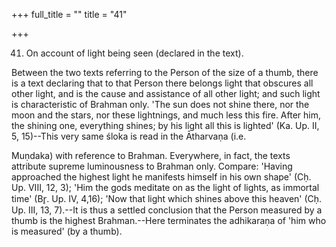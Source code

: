 +++
full_title = ""
title = "41"

+++


41. On account of light being seen (declared in the text).

Between the two texts referring to the Person of the size of a thumb, there is a text declaring that to that Person there belongs light that obscures all other light, and is the cause and assistance of all other light; and such light is characteristic of Brahman only. 'The sun does not shine there, nor the moon and the stars, nor these lightnings, and much less this fire. After him, the shining one, everything shines; by his light all this is lighted' (Ka. Up. II, 5, 15)--This very same śloka is read in the Ātharvaṇa (i.e.

 Muṇdaka) with reference to Brahman. Everywhere, in fact, the texts attribute supreme luminousness to Brahman only. Compare: 'Having approached the highest light he manifests himself in his own shape' (Cḥ. Up. VIII, 12, 3); 'Him the gods meditate on as the light of lights, as immortal time' (Br̥. Up. IV, 4,16); 'Now that light which shines above this heaven' (Cḥ. Up. III, 13, 7).--It is thus a settled conclusion that the Person measured by a thumb is the highest Brahman.--Here terminates the adhikaraṇa of 'him who is measured' (by a thumb).

